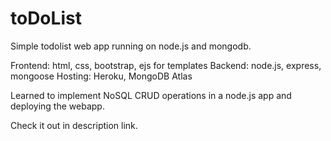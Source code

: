 # toDoList
Simple todolist web app running on node.js and mongodb.

Frontend: html, css, bootstrap, ejs for templates
Backend: node.js, express, mongoose
Hosting: Heroku, MongoDB Atlas

Learned to implement NoSQL CRUD operations in a node.js app and deploying the webapp. 

Check it out in description link.
